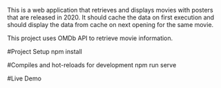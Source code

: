 This is a web application that retrieves and displays movies with posters that are released in 2020. It should
cache the data on first execution and should display the data from cache on next opening for the same
movie.

This project uses OMDb API to retrieve movie information.

#Project Setup
npm install

#Compiles and hot-reloads for development
npm run serve

#Live Demo
